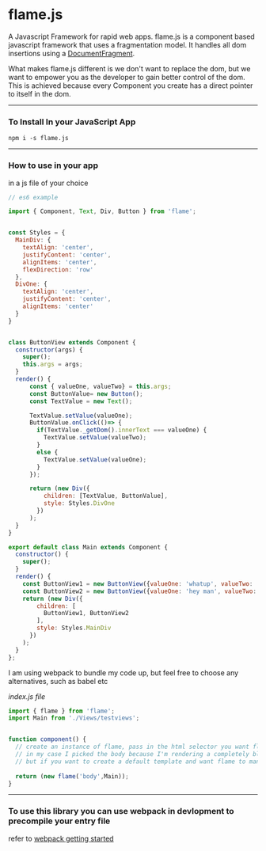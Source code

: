 # flame.js
A Javascript Framework for rapid web apps.
flame.js is a component based javascript framework that uses a fragmentation model. It handles all dom insertions using a [DocumentFragment](https://developer.mozilla.org/en-US/docs/Web/API/DocumentFragment). 

What makes flame.js different is we don't want to replace the dom, but we want to empower you as the developer to gain better control of the dom. This is achieved because every Component you create has a direct pointer to itself in the dom. 

***

### To Install In your JavaScript App

```npm i -s flame.js```

***

### How to use in your app

in a js file of your choice
```javascript
// es6 example

import { Component, Text, Div, Button } from 'flame';


const Styles = {
  MainDiv: {
    textAlign: 'center',
    justifyContent: 'center',
    alignItems: 'center',
    flexDirection: 'row'
  },
  DivOne: {
    textAlign: 'center',
    justifyContent: 'center',
    alignItems: 'center'
  }
}


class ButtonView extends Component {
  constructor(args) {
    super();
    this.args = args;
  }
  render() {
      const { valueOne, valueTwo} = this.args;
      const ButtonValue= new Button();
      const TextValue = new Text();

      TextValue.setValue(valueOne);
      ButtonValue.onClick(()=> {
        if(TextValue._getDom().innerText === valueOne) {
          TextValue.setValue(valueTwo);
        }
        else {
          TextValue.setValue(valueOne);
        }
      });

      return (new Div({
          children: [TextValue, ButtonValue],
          style: Styles.DivOne
        })
      );
  }
}

export default class Main extends Component {
  constructor() {
    super();
  }
  render() {
    const ButtonView1 = new ButtonView({valueOne: 'whatup', valueTwo: 'no way'});
    const ButtonView2 = new ButtonView({valueOne: 'hey man', valueTwo: 'whatup'});
    return (new Div({
        children: [
          ButtonView1, ButtonView2
        ],
        style: Styles.MainDiv
      })
    );
  }
};

```

I am using webpack to bundle my code up, but feel free to choose any alternatives, such as babel etc

_index.js file_
```javascript
import { flame } from 'flame';
import Main from './Views/testviews';


function component() {
  // create an instance of flame, pass in the html selector you want flame to render on
  // in my case I picked the body because I'm rendering a completely blank html file with webpack
  // but if you want to create a default template and want flame to manage a small section you can
  
  return (new flame('body',Main));
}

```

*** 

### To use this library you can use webpack in devlopment to precompile your entry file
refer to [webpack getting started](https://webpack.js.org/guides/getting-started/)
  
